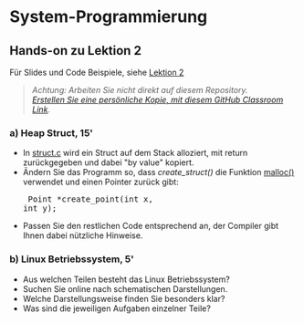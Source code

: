 # System-Programmierung
## Hands-on zu Lektion 2
Für Slides und Code Beispiele, siehe [Lektion 2](../../../fhnw-syspr/blob/master/02/README.md)

> *Achtung: Arbeiten Sie nicht direkt auf diesem Repository.*<br/>
> *[Erstellen Sie eine persönliche Kopie, mit diesem GitHub Classroom Link](https://classroom.github.com/a/JX4iQPxV).*

### a) Heap Struct, 15'
* In [struct.c](struct.c) wird ein Struct auf dem Stack alloziert, mit return zurückgegeben und dabei "by value" kopiert.
* Ändern Sie das Programm so, dass *create_struct()* die Funktion [malloc()](http://man7.org/linux/man-pages/man3/malloc.3.html) verwendet und einen Pointer zurück gibt:<pre>
    Point *create_point(int x, int y);</pre>
* Passen Sie den restlichen Code entsprechend an, der Compiler gibt Ihnen dabei nützliche Hinweise.

### b) Linux Betriebssystem, 5'
* Aus welchen Teilen besteht das Linux Betriebssystem?
* Suchen Sie online nach schematischen Darstellungen.
* Welche Darstellungsweise finden Sie besonders klar?
* Was sind die jeweiligen Aufgaben einzelner Teile?
